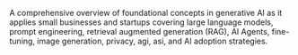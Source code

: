 A comprehensive overview of foundational concepts in generative AI as it applies small businesses and startups covering large language models, prompt engineering, retrieval augmented generation (RAG), AI Agents, fine-tuning, image generation, privacy, agi, asi, and AI adoption strategies. 